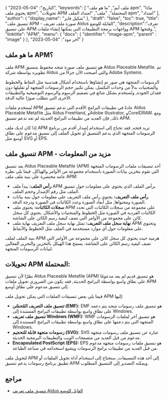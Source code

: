 {
"التاريخ": "04-05-2023",
  "keywords": [
"ملف أبم",
"ما هو ملف apm",
"ماذا يحتوي ملف apm",
"تحويلات APM المحتملة",
"ملف",
"امتداد الملف apm",
"امتداد"
],
  "author": {
"display_name": "شكيل فايز"
},
"draft": "false",
"toc": true,
"title": "تنسيق ملف APM - صورة ملف تعريف Aldus القابلة للوضع",
  "description":"تعرف على تنسيق APM وواجهات برمجة التطبيقات التي يمكنها إنشاء ملفات APM وفتحها.",
"linktitle": "APM",
  "menu": {
    "docs": {
      "identifier": "image-apm",
"parent" : "image"
}
},
"آخر مود": "04-05-2023"
}

## ما هو ملف APM؟

ملف APM هو تنسيق ملف صورة متجه محفوظ بتنسيق Aldus Placeable Metafile. تم تطويره بواسطة شركة Aldus والتي أصبحت الآن جزءًا من Adobe Systems.

الرسومات المتجهة هي صور تم إنشاؤها باستخدام أشكال هندسية مثل النقاط والخطوط والمنحنيات بدلاً من وحدات البكسل. يمكن تكبير حجم الرسومات المتجهة أو تقليلها دون فقدان الجودة, وتُستخدم بشكل شائع في تصميم الرسوم والرسوم التوضيحية والتطبيقات الأخرى التي تتطلب صورًا عالية الدقة.

تُستخدم ملفات APM عادةً في تطبيقات البرامج الأقدم التي تدعم تنسيق Aldus Placeable Metafile مثل Aldus FreeHand, وAdobe Illustrator, وCorelDRAW. ومع ذلك, فإن العديد من تطبيقات البرامج الحديثة لم تعد تدعم تنسيق APM.

إذا كان لديك ملف APM تريد فتحه, فقد تحتاج إلى استخدام إصدار أقدم من برنامج الرسومات المتجهة الذي يدعم التنسيق أو تحويل الملف إلى تنسيق مدعوم على نطاق أوسع مثل SVG أو EPS.

## تنسيق ملف APM - مزيد من المعلومات

يعد تنسيق Aldus Placeable Metafile (APM) أحد تنسيقات ملفات الرسومات المتجهة التي تقوم بتخزين بيانات الصورة باستخدام مجموعة من الأوامر والهياكل. فيما يلي نظرة عامة مختصرة على بنية ملف ملف APM:

- **رأس الملف:** يبدأ ملف APM برأس الملف الذي يحتوي على معلومات حول تنسيق الملف مثل رقم الإصدار وحجم الملف.
- **رأس ملف التعريف:** يحتوي رأس ملف التعريف على معلومات حول بنية بيانات الصورة ومحتواها, مثل أبعاد الصورة وعدد الكائنات في الصورة ودرجة الدقة.
- **سجلات الكائنات:** يحتوي ملف APM على مجموعة من سجلات الكائنات التي تحدد الكائنات الفردية في الصورة مثل الخطوط والمنحنيات والأشكال. يحتوي كل سجل كائن على مجموعة من الأوامر التي تصف كيفية رسم الكائن على الشاشة.
- **نهاية سجل ملف التعريف:** تمثل نهاية سجل ملف التعريف نهاية ملف APM وتحتوي على معلومات حول أي موارد مستخدمة في الملف مثل الخطوط والأنماط.

بنية الملف لملف APM هرمية حيث يحتوي كل سجل كائن على مجموعة من الأوامر التي تصف كيفية رسم الكائن على الشاشة. يسمح هذا الهيكل بالتخزين والتحرير الفعالين لبيانات الرسومات المتجهة.

## تحويلات APM المحتملة:

نظرًا لأن تنسيق Aldus Placeable Metafile (APM) هو تنسيق قديم لم يعد مدعومًا على نطاق واسع بواسطة البرامج الحديثة, فقد يكون من الضروري تحويل ملفات APM إلى تنسيق مدعوم على نطاق أوسع.

فيما يلي بعض تنسيقات الملفات التي يمكن تحويل ملف APM إليها:

- **تنسيق ملف التعريف المُحسّن (EMF):** EMF هو تنسيق ملف رسومات متجه يتم دعمه على نطاق واسع بواسطة تطبيقات البرامج المستندة إلى Windows.
- **تنسيق ملف تعريف Windows (WMF):** WMF هو تنسيق آخر لملفات الرسومات المتجهة التي يتم دعمها على نطاق واسع بواسطة تطبيقات البرامج المستندة إلى Windows.
- **رسومات متجهة قابلة للتحجيم (SVG):** SVG عبارة عن تنسيق ملف رسومات متجهة مدعوم من قبل العديد من متصفحات الويب والتطبيقات البرمجية الحديثة.
- **Encapsulated PostScript (EPS):** EPS هو تنسيق ملفات رسومات متجهة مدعوم من قبل العديد من تطبيقات برامج الرسومات ويشيع استخدامه في صناعة الطباعة.

لتحويل ملف APM إلى أحد هذه التنسيقات, ستحتاج إلى استخدام أداة تحويل الملفات أو تطبيق برنامج رسومات يدعم تنسيق APM ويمكنه التصدير إلى التنسيق المطلوب.

## مراجع
* [تنسيق ملف تعريف Aldus القابل للوضع](https://ftp.zx.net.nz/pub/archive/ftp.microsoft.com/MISC/KB/en-us/129/658.HTM)

